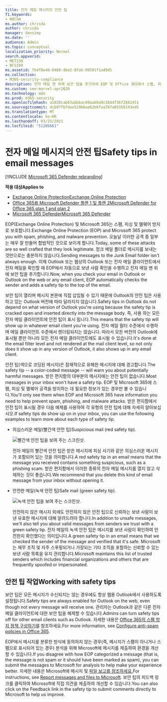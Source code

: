 ```yaml
---
title: 전자 메일 메시지의 안전 팁
f1.keywords:
- NOCSH
ms.author: chrisda
author: chrisda
manager: dansimp
ms.date: ''
audience: Admin
ms.topic: conceptual
localization_priority: Normal
search.appverid:
- MET150
- BCS160
ms.assetid: fb4f8e49-0468-4be2-8fa6-99501f1ad9d5
ms.collection:
- M365-security-compliance
description: 전자 메일 맨 위에 보안 팁을 추가하여 EOP 및 Office 365에서 스팸, 피싱 및 맬웨어 방지를 보호하는 방법에 대해 알아보세요.
ms.custom: seo-marvel-apr2020
ms.technology: mdo
ms.prod: m365-security
ms.openlocfilehash: a1820cab63abbbac09aa60a9c1684f3672882451
ms.sourcegitcommit: dcb97fbfdae52960ae62b6faa707a05358193ed5
ms.translationtype: MT
ms.contentlocale: ko-KR
ms.lasthandoff: 03/25/2021
ms.locfileid: "51205661"
---
```

# <a name="safety-tips-in-email-messages"></a><span data-ttu-id="9dae5-103">전자 메일 메시지의 안전 팁</span><span class="sxs-lookup"><span data-stu-id="9dae5-103">Safety tips in email messages</span></span>

[!INCLUDE [Microsoft 365 Defender rebranding](../includes/microsoft-defender-for-office.md)]

<span data-ttu-id="9dae5-104">**적용 대상**</span><span class="sxs-lookup"><span data-stu-id="9dae5-104">**Applies to**</span></span>
- [<span data-ttu-id="9dae5-105">Exchange Online Protection</span><span class="sxs-lookup"><span data-stu-id="9dae5-105">Exchange Online Protection</span></span>](exchange-online-protection-overview.md)
- [<span data-ttu-id="9dae5-106">Office 365용 Microsoft Defender 플랜 1 및 플랜 2</span><span class="sxs-lookup"><span data-stu-id="9dae5-106">Microsoft Defender for Office 365 plan 1 and plan 2</span></span>](defender-for-office-365.md)
- [<span data-ttu-id="9dae5-107">Microsoft 365 Defender</span><span class="sxs-lookup"><span data-stu-id="9dae5-107">Microsoft 365 Defender</span></span>](../defender/microsoft-365-defender.md)

<span data-ttu-id="9dae5-108">EOP(Exchange Online Protection) 및 Microsoft 365는 스팸, 피싱 및 맬웨어 방지로 보호합니다.</span><span class="sxs-lookup"><span data-stu-id="9dae5-108">Exchange Online Protection (EOP) and Microsoft 365 protect you with spam, phishing, and malware prevention.</span></span> <span data-ttu-id="9dae5-109">오늘날 이러한 공격 중 일부는 매우 잘 만들어 합법적인 것으로 보이게 합니다.</span><span class="sxs-lookup"><span data-stu-id="9dae5-109">Today, some of these attacks are so well crafted that they look legitimate.</span></span> <span data-ttu-id="9dae5-110">정크 메일 폴더로 메시지를 보내는 것만으로는 충분하지 않습니다.</span><span class="sxs-lookup"><span data-stu-id="9dae5-110">Sending messages to the Junk Email folder isn't always enough.</span></span> <span data-ttu-id="9dae5-111">이제 Outlook 또는 웹상의 Outlook 또는 전자 메일 클라이언트에서 전자 메일을 확인할 때 EOP에서 자동으로 보낸 사람 확인을 수행하고 전자 메일 맨 위에 보안 팁을 추가합니다.</span><span class="sxs-lookup"><span data-stu-id="9dae5-111">Now, when you check your email in Outlook or Outlook on the web or any email client, EOP automatically checks the sender and adds a safety tip to the top of the email.</span></span>

<span data-ttu-id="9dae5-112">보안 팁이 열리며 메시지 본문에 직접 삽입될 수 있기 때문에 Outlook의 안전 팁은 사용하고 있는 Outlook 버전에 따라 달라지지 않습니다.</span><span class="sxs-lookup"><span data-stu-id="9dae5-112">Safety tips in Outlook do not depend on what version of Outlook you're using because the safety tip is cracked open and inserted directly into the message body.</span></span> <span data-ttu-id="9dae5-113">즉, 사용 하는 모든 전자 메일 클라이언트에 안전 팁이 표시 됩니다.</span><span class="sxs-lookup"><span data-stu-id="9dae5-113">This means that the safety tip will show up in whatever email client you're using.</span></span> <span data-ttu-id="9dae5-114">전자 메일 필터 수준에서 수행하며 메일 클라이언트 수준에서 렌더링되지는 않습니다. 따라서 모든 버전의 Outlook에 표시될 뿐만 아니라 모든 전자 메일 클라이언트에도 표시될 수 있습니다.</span><span class="sxs-lookup"><span data-stu-id="9dae5-114">It's done at the email filter level and not rendered at the mail client level, so not only does it show up in any version of Outlook, it also shows up in any email client.</span></span>

<span data-ttu-id="9dae5-115">안전 팁(색으로 코딩된 메시지)은 잠재적으로 유해한 메시지에 대해 경고합니다.</span><span class="sxs-lookup"><span data-stu-id="9dae5-115">The safety tip -- a color-coded message -- will warn you about potentially harmful messages.</span></span> <span data-ttu-id="9dae5-116">받은 편지함의 대부분의 메시지에는 안전 팁이 없습니다.</span><span class="sxs-lookup"><span data-stu-id="9dae5-116">Most messages in your inbox won't have a safety tip.</span></span> <span data-ttu-id="9dae5-117">EOP 및 Microsoft 365에 스팸, 피싱 및 맬웨어 공격을 방지하는 데 필요한 정보가 있는 경우만 볼 수 있습니다.</span><span class="sxs-lookup"><span data-stu-id="9dae5-117">You'll only see them when EOP and Microsoft 365 have information you need to help prevent spam, phishing, and malware attacks.</span></span> <span data-ttu-id="9dae5-118">받은 편지함에서 안전 팁이 표시될 경우 다음 예제를 사용하여 각 유형의 안전 팁에 대해 자세히 알아보십시오.</span><span class="sxs-lookup"><span data-stu-id="9dae5-118">If safety tips do show up on in your inbox, you can use the following examples to learn more about each type of safety tip.</span></span>

- <span data-ttu-id="9dae5-119">의심스러운 메일(빨간색 안전 팁)</span><span class="sxs-lookup"><span data-stu-id="9dae5-119">Suspicious mail (red safety tip).</span></span>

    ![빨간색 안전 팁을 보여 주는 스크린샷.](../../media/5078a0be-e556-44a1-b169-09d780d26898.png)

    <span data-ttu-id="9dae5-121">전자 메일의 빨간색 안전 팁은 받은 메시지에 피싱 사기와 같은 의심스러운 메시지가 포함되어 있는 것을 의미합니다.</span><span class="sxs-lookup"><span data-stu-id="9dae5-121">A red safety tip in an email means that the message you received contains something suspicious, such as a phishing scam.</span></span> <span data-ttu-id="9dae5-122">받은 편지함에서 이러한 종류의 전자 메일 메시지를 열지 않고 삭제하는 것이 좋습니다.</span><span class="sxs-lookup"><span data-stu-id="9dae5-122">We recommend that you delete this kind of email message from your inbox without opening it.</span></span>

- <span data-ttu-id="9dae5-123">안전한 메일(녹색 안전 팁)</span><span class="sxs-lookup"><span data-stu-id="9dae5-123">Safe mail (green safety tip).</span></span>

    ![녹색 안전 팁을 보여 주는 스크린샷.](../../media/acbc11d0-f626-4848-9fbf-66eeeda3f803.png)

    <span data-ttu-id="9dae5-125">안전하지 않은 메시지 외에도 안전하지 않은 안전 팁으로 신뢰하는 보낸 사람이 보낸 유효한 메시지에 대해 알려드려야 합니다.</span><span class="sxs-lookup"><span data-stu-id="9dae5-125">In addition to unsafe messages, we'll also tell you about valid messages from senders we trust with a green safety tip.</span></span> <span data-ttu-id="9dae5-126">전자 메일의 녹색 안전 팁은 메시지를 보낸 사람이 확인하여 안전한지 확인했다는 의미입니다.</span><span class="sxs-lookup"><span data-stu-id="9dae5-126">A green safety tip in an email means that we checked the sender of the message and verified that it's safe.</span></span> <span data-ttu-id="9dae5-127">Microsoft는 재무 조직 및 자주 스푸핑되거나 가장되는 기타 조직을 포함하는 신뢰할 수 있는 보낸 사람 목록을 유지 관리합니다.</span><span class="sxs-lookup"><span data-stu-id="9dae5-127">Microsoft maintains this list of trusted senders which includes financial organizations and others that are frequently spoofed or impersonated.</span></span>

## <a name="working-with-safety-tips"></a><span data-ttu-id="9dae5-128">안전 팁 작업</span><span class="sxs-lookup"><span data-stu-id="9dae5-128">Working with safety tips</span></span>

<span data-ttu-id="9dae5-129">보안 팁은 모든 메시지가 수신되지는 않는 경우에도 항상 웹용 Outlook에서 사용하도록 설정됩니다.</span><span class="sxs-lookup"><span data-stu-id="9dae5-129">Safety tips are always enabled for Outlook on the web, even though not every message will receive one.</span></span> <span data-ttu-id="9dae5-130">관리자는 Outlook과 같은 다른 전자 메일 클라이언트에 대한 보안 팁을 해제할 수 있습니다.</span><span class="sxs-lookup"><span data-stu-id="9dae5-130">Admins can turn safety tips off for other email clients such as Outlook.</span></span> <span data-ttu-id="9dae5-131">자세한 내용은 [Office 365의 스팸 방지 정책 구성하기](configure-your-spam-filter-policies.md)를 참조하세요.</span><span class="sxs-lookup"><span data-stu-id="9dae5-131">For more information, see [Configure anti-spam policies in Office 365](configure-your-spam-filter-policies.md).</span></span>

<span data-ttu-id="9dae5-132">EOP에서 메시지를 분류한 방식에 동의하지 않는 경우(즉, 메시지가 스팸이 아니거나 스팸으로 표시되어 있는 경우) 분석을 위해 Microsoft에 메시지를 제출하여 환경을 개선할 수 있습니다.</span><span class="sxs-lookup"><span data-stu-id="9dae5-132">If you disagree with how EOP categorized a message (that is, the message is not spam or it should have been marked as spam), you can submit the messages to Microsoft for analysis to help make your experience better.</span></span> <span data-ttu-id="9dae5-133">자세한 내용은 Microsoft에 메시지 및 [파일 보고를 참조하세요.](report-junk-email-messages-to-microsoft.md)</span><span class="sxs-lookup"><span data-stu-id="9dae5-133">For instructions, see [Report messages and files to Microsoft](report-junk-email-messages-to-microsoft.md).</span></span> <span data-ttu-id="9dae5-134">보안 팁의 피드백 링크를 클릭하여 Microsoft에 직접 의견을 제출하여 개선할 수 있습니다.</span><span class="sxs-lookup"><span data-stu-id="9dae5-134">You can also click on the Feedback link in the safety tip to submit comments directly to Microsoft to help us improve.</span></span>
